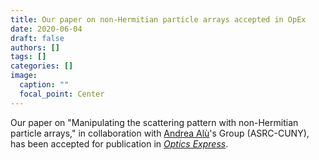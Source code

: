 ```yaml
---
title: Our paper on non-Hermitian particle arrays accepted in OpEx
date: 2020-06-04
draft: false
authors: []
tags: []
categories: []
image:
  caption: ""
  focal_point: Center
---
```

Our paper on "Manipulating the scattering pattern with non-Hermitian particle arrays,"
in collaboration with [Andrea Alù](http://www.alulab.org)'s Group (ASRC-CUNY),
has been accepted for publication in *[Optics Express](https://www.osapublishing.org/oe/)*.